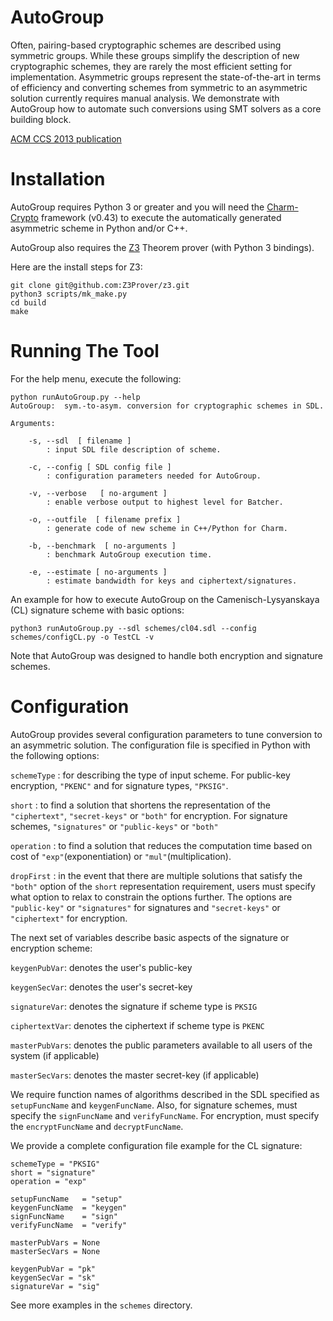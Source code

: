 AutoGroup
=========

Often, pairing-based cryptographic schemes are described using symmetric groups. While these groups simplify the description of new cryptographic schemes, they are rarely the most efficient setting for implementation. Asymmetric groups represent the state-of-the-art in terms of efficiency and converting schemes from symmetric to an asymmetric solution currently requires manual analysis. We demonstrate with AutoGroup how to automate such conversions using SMT solvers as a core building block.  

[ACM CCS 2013 publication](http://dl.acm.org/citation.cfm?id=2516718)

Installation
============

AutoGroup requires Python 3 or greater and you will need the [Charm-Crypto](https://github.com/jhuisi/charm/downloads) framework (v0.43) to execute the automatically generated asymmetric scheme in Python and/or C++.

AutoGroup also requires the [Z3](https://github.com/Z3Prover/z3) Theorem prover (with Python 3 bindings).

Here are the install steps for Z3:

    git clone git@github.com:Z3Prover/z3.git
    python3 scripts/mk_make.py
    cd build
    make

Running The Tool
================

For the help menu, execute the following:

	python runAutoGroup.py --help
	AutoGroup:  sym.-to-asym. conversion for cryptographic schemes in SDL.
	
	Arguments:
	
		-s, --sdl  [ filename ]
			: input SDL file description of scheme.
	
		-c, --config [ SDL config file ]
			: configuration parameters needed for AutoGroup.
	
		-v, --verbose   [ no-argument ]
			: enable verbose output to highest level for Batcher.
	
		-o, --outfile  [ filename prefix ]
			: generate code of new scheme in C++/Python for Charm.
	
		-b, --benchmark  [ no-arguments ]
			: benchmark AutoGroup execution time.
	
		-e, --estimate [ no-arguments ]
			: estimate bandwidth for keys and ciphertext/signatures.
			

An example for how to execute AutoGroup on the Camenisch-Lysyanskaya (CL) signature scheme with basic options:

	python3 runAutoGroup.py --sdl schemes/cl04.sdl --config schemes/configCL.py -o TestCL -v

Note that AutoGroup was designed to handle both encryption and signature schemes.

Configuration
=============

AutoGroup provides several configuration parameters to tune conversion to an asymmetric solution. The configuration file is specified in Python with the following options:

``schemeType`` : for describing the type of input scheme. For public-key encryption, ``"PKENC"`` and for signature types, ``"PKSIG"``.

``short`` : to find a solution that shortens the representation of the ``"ciphertext"``, ``"secret-keys"`` or ``"both"`` for encryption. For signature schemes, ``"signatures"`` or ``"public-keys"`` or ``"both"``

``operation`` : to find a solution that reduces the computation time based on cost of ``"exp"``(exponentiation) or ``"mul"``(multiplication). 

``dropFirst`` : in the event that there are multiple solutions that satisfy the ``"both"`` option of the ``short`` representation requirement, users must specify what option to relax to constrain the options further. The options are ``"public-key"`` or ``"signatures"`` for signatures and ``"secret-keys"`` or ``"ciphertext"`` for encryption.

The next set of variables describe basic aspects of the signature or encryption scheme:

``keygenPubVar``: denotes the user's public-key

``keygenSecVar``: denotes the user's secret-key 

``signatureVar``: denotes the signature if scheme type is ``PKSIG``

``ciphertextVar``: denotes the ciphertext if scheme type is ``PKENC``

``masterPubVars``: denotes the public parameters available to all users of the system (if applicable)

``masterSecVars``: denotes the master secret-key (if applicable)

We require function names of algorithms described in the SDL specified as ``setupFuncName`` and ``keygenFuncName``. Also, for signature schemes, must specify the ``signFuncName`` and ``verifyFuncName``. For encryption, must specify the ``encryptFuncName`` and ``decryptFuncName``. 

We provide a complete configuration file example for the CL signature:

	schemeType = "PKSIG"
	short = "signature"
	operation = "exp"
	
	setupFuncName 	= "setup"
	keygenFuncName 	= "keygen"
	signFuncName 	= "sign"
	verifyFuncName 	= "verify"
	
	masterPubVars = None
	masterSecVars = None
	
	keygenPubVar = "pk"
	keygenSecVar = "sk" 
	signatureVar = "sig" 

See more examples in the ``schemes`` directory.
 